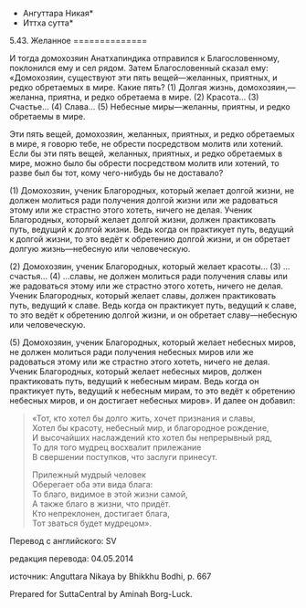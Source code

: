 * Ангуттара Никая*
* Иттха сутта*

5\.43\. Желанное
\=\=\=\=\=\=\=\=\=\=\=\=\=\=

И тогда домохозяин Анатхапиндика отправился к Благословенному, поклонился ему и сел рядом\. Затем Благословенный сказал ему: «Домохозяин, существуют эти пять вещей—желанных, приятных, и редко обретаемых в мире\. Какие пять? \(1\) Долгая жизнь, домохозяин,—желанна, приятна, и редко обретаема в мире\. \(2\) Красота… \(3\) Счастье… \(4\) Слава… \(5\) Небесные миры—желанны, приятны, и редко обретаемы в мире\.

Эти пять вещей, домохозяин, желанных, приятных, и редко обретаемых в мире, я говорю тебе, не обрести посредством молитв или хотений\. Если бы эти пять вещей, желанных, приятных, и редко обретаемых в мире, можно было бы обрести посредством молитв или хотений, то разве был бы тот, кому чего\-нибудь бы не доставало?

\(1\) Домохозяин, ученик Благородных, который желает долгой жизни, не должен молиться ради получения долгой жизни или же радоваться этому или же страстно этого хотеть, ничего не делая\. Ученик Благородных, который желает долгой жизни, должен практиковать путь, ведущий к долгой жизни\. Ведь когда он практикует путь, ведущий к долгой жизни, то это ведёт к обретению долгой жизни, и он обретает долгую жизнь—небесную или человеческую\.

\(2\) Домохозяин, ученик Благородных, который желает красоты… \(3\) …счастья… \(4\) …славы, не должен молиться ради получения славы или же радоваться этому или же страстно этого хотеть, ничего не делая\. Ученик Благородных, который желает славы, должен практиковать путь, ведущий к славе\. Ведь когда он практикует путь, ведущий к славе, то это ведёт к обретению долгой жизни, и он обретает славу—небесную или человеческую\.

\(5\) Домохозяин, ученик Благородных, который желает небесных миров, не должен молиться ради получения небесных миров или же радоваться этому или же страстно этого хотеть, ничего не делая\. Ученик Благородных, который желает небесных миров, должен практиковать путь, ведущий к небесным мирам\. Ведь когда он практикует путь, ведущий к небесным мирам, то это ведёт к обретению небесных миров, и он достигает небесных миров»\. И далее он добавил:

> «Тот, кто хотел бы долго жить, хочет признания и славы,  
> Хотел бы красоту, небесный мир, и благородное рождение,  
> И высочайших наслаждений кто хотел бы непрерывный ряд,  
> То для того мудрец восхвалит прилежание  
> В свершении поступков, что заслуги принесут\.  
>   
> Прилежный мудрый человек  
> Оберегает оба эти вида блага:  
> То благо, видимое в этой жизни самой,  
> А также благо в жизни, что придёт\.  
> Кто непреклонен, достигает блага,  
> Тот зваться будет мудрецом»\.

Перевод с английского: SV

редакция перевода: 04\.05\.2014

источник: Anguttara Nikaya by Bhikkhu Bodhi, p\. 667

Prepared for SuttaCentral by Aminah Borg\-Luck\.